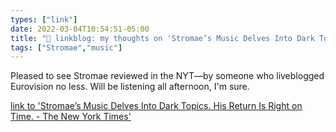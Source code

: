 ```yaml
---
types: ["link"]
date: 2022-03-04T10:54:51-05:00
title: "🔗 linkblog: my thoughts on 'Stromae’s Music Delves Into Dark Topics. His Return Is Right on Time. - The New York Times'"
tags: ["Stromae","music"]
---
```

Pleased to see Stromae reviewed in the NYT—by someone who liveblogged Eurovision no less. Will be listening all afternoon, I'm sure.
 
[link to 'Stromae’s Music Delves Into Dark Topics. His Return Is Right on Time. - The New York Times'](https://www.nytimes.com/2022/02/28/arts/music/stromae-multitude.html)
